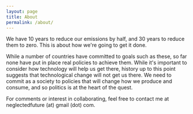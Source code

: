 ```yaml
---
layout: page
title: About
permalink: /about/
---
```


We have 10 years to reduce our emissions by half, and 30 years to reduce them to zero. This is about how we're going to get it done.

While a number of countries have committed to goals such as these, so far none have put in place real policies to achieve them. While it's important to consider how technology will help us get there, history up to this point suggests that technological change will not get us there. We need to commit as a society to policies that will change how we produce and consume, and so politics is at the heart of the quest.

For comments or interest in collaborating, feel free to contact me at neglectedfuture (at) gmail (dot) com.

